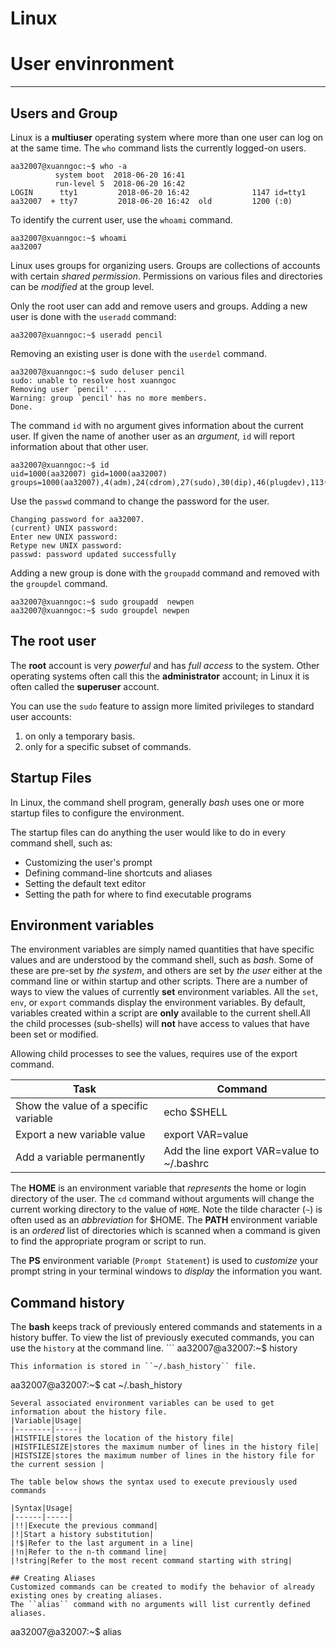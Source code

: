 # Linux
# User envinronment  
 ---
 ## Users and Group 

 Linux is a __multiuser__ operating system where more than one user can log on at the same time.
 The `who` command lists the currently logged-on users.
 ```
 aa32007@xuanngoc:~$ who -a
           system boot  2018-06-20 16:41
           run-level 5  2018-06-20 16:42
LOGIN      tty1         2018-06-20 16:42              1147 id=tty1
aa32007  + tty7         2018-06-20 16:42  old         1200 (:0)

 ```
 To identify the current user, use the `whoami` command.
 ```
aa32007@xuanngoc:~$ whoami
aa32007
 ```
Linux uses groups for organizing users. Groups are collections of accounts with certain _shared permission_. Permissions on various files and directories can be _modified_ at the group level.

Only the root user can add and remove users and groups.
Adding a new user is done with the ``useradd`` command: 
```
aa32007@xuanngoc:~$ useradd pencil
```
Removing an existing user is done with the ``userdel`` command.
```
aa32007@xuanngoc:~$ sudo deluser pencil
sudo: unable to resolve host xuanngoc
Removing user `pencil' ...
Warning: group `pencil' has no more members.
Done.

```
The command ``id`` with no argument gives information about the current user. If given the name of another user as an _argument_, ``id`` will report information about that other user.
```
aa32007@xuanngoc:~$ id
uid=1000(aa32007) gid=1000(aa32007) groups=1000(aa32007),4(adm),24(cdrom),27(sudo),30(dip),46(plugdev),113(lpadmin),128(sambashare)
```
Use the ``passwd`` command to change the password for the user.
```
Changing password for aa32007.
(current) UNIX password: 
Enter new UNIX password: 
Retype new UNIX password:
passwd: password updated successfully

```
Adding a new group is done with the ``groupadd`` command and removed with the ``groupdel`` command.

```
aa32007@xuanngoc:~$ sudo groupadd  newpen
aa32007@xuanngoc:~$ sudo groupdel newpen
```

## The root user

The __root__ account is very _powerful_ and has _full access_ to the system. Other operating systems often call this the __administrator__ account; in Linux it is often called the __superuser__ account.

You can use the ``sudo`` feature to assign more limited privileges to standard user accounts:
  1. on only a temporary basis.
  2. only for a specific subset of commands.

## Startup Files
In Linux, the command shell program, generally _bash_ uses one or more startup files to configure the environment.

 The startup files can do anything the user would like to do in every command shell, such as:
 + Customizing the user's prompt
 + Defining command-line shortcuts and aliases
 + Setting the default text editor
 + Setting the path for where to find executable programs

 ## Environment variables 
The environment variables are simply named quantities that have specific values and are understood by the command shell, such as _bash_.
Some of these are pre-set by _the system_, and others are set by _the user_ either at the command line or within startup and other scripts.
There are a number of ways to view the values of currently __set__ environment variables. All the ``set``, ``env``, or ``export`` commands display the environment variables.
By default, variables created within a script are __only__ available to the current shell.All the child processes (sub-shells) will __not__ have access to values that have been set or modified.

 Allowing child processes to see the values, requires use of the export command.
 
|Task|Command|
|----|-------|
|Show the value of a specific variable|echo $SHELL|
|Export a new variable value|export VAR=value|
|Add a variable permanently|Add the line export VAR=value to ~/.bashrc|

The __HOME__ is an environment variable that _represents_ the home or login directory of the user. The ``cd`` command without arguments will change the current working directory to the value of ``HOME``. Note the tilde character (``~``) is often used as an _abbreviation_ for $HOME.
The __PATH__ environment variable is an _ordered_ list of directories which is scanned when a command is given to find the appropriate program or script to run.

The __PS__ environment variable (``Prompt Statement``) is used to _customize_ your prompt string in your terminal windows to _display_ the information you want.

## Command history 
The __bash__ keeps track of previously entered commands and statements in a history buffer.
To view the list of previously executed commands, you can use the ``history`` at the command line. ``` aa32007@a32007:~$ history
```
This information is stored in ``~/.bash_history`` file.
 ```
aa32007@a32007:~$ cat ~/.bash_history
```
Several associated environment variables can be used to get information about the history file.
|Variable|Usage|
|--------|-----|
|HISTFILE|stores the location of the history file|
|HISTFILESIZE|stores the maximum number of lines in the history file|
|HISTSIZE|stores the maximum number of lines in the history file for the current session |

The table below shows the syntax used to execute previously used commands

|Syntax|Usage|
|------|-----|
|!!|Execute the previous command|
|!|Start a history substitution|
|!$|Refer to the last argument in a line|
|!n|Refer to the n-th command line|
|!string|Refer to the most recent command starting with string|

## Creating Aliases
Customized commands can be created to modify the behavior of already existing ones by creating aliases.
The ``alias`` command with no arguments will list currently defined aliases.

```
aa32007@a32007:~$ alias
```
